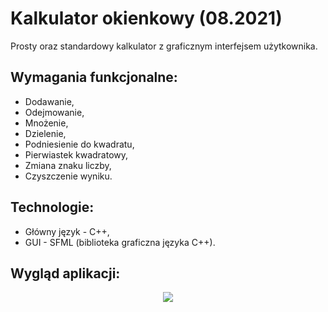 # Kalkulator okienkowy (08.2021)
Prosty oraz standardowy kalkulator z graficznym interfejsem użytkownika.

## Wymagania funkcjonalne:
* Dodawanie,
* Odejmowanie,
* Mnożenie,
* Dzielenie,
* Podniesienie do kwadratu,
* Pierwiastek kwadratowy,
* Zmiana znaku liczby,
* Czyszczenie wyniku.

## Technologie:
* Główny język - C++,
* GUI - SFML (biblioteka graficzna języka C++).

## Wygląd aplikacji:
<p align="center">
    <img src="img/calculator.png">
</p>
